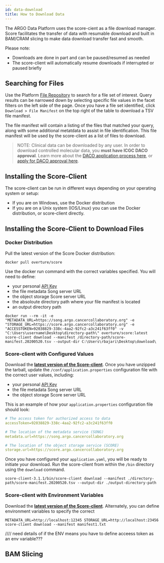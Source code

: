 ```yaml
---
id: data-download
title: How to Download Data
---
```


The ARGO Data Platform uses the score-cient as a file download manager. Score facilitates the transfer of data with resumable download and built in BAM/CRAM slicing to make data download transfer fast and smooth.

Please note:

- Downloads are done in part and can be paused/resumed as needed
- The score-client will automatically resume downloads if interrupted or paused briefly

## Searching for Files

Use the Platform [File Repository](https://platform.icgc-argo.org/repository) to search for a file set of interest. Query results can be narrowed down by selecting specific file values in the facet filters on the left side of the page. Once you have a file set identified, click `Download > File Manifest` on the top right of the table to download a TSV file manifest.

The file manifest will contain a listing of the files that matched your query, along with some additional metatdata to assist in file identification. This file manifest will be used by the score-client as a list of files to download.

> NOTE: Clinical data can be downloaded by any user. In order to download controlled molecular data, you **must have ICGC DACO approval**. Learn more about the [DACO application process here](data-access), or [apply for DACO approval here](https://icgc.org/daco).

## Installing the Score-Client

The score-client can be run in different ways depending on your operating system or setup:

- If you are on Windows, use the Docker distribution
- If you are on a Unix system (IOS/Linux) you can use the Docker distribution, or score-client directly.

## Installing the Score-Client to Download Files

### Docker Distribution

Pull the latest version of the Score Docker distribution:

```
docker pull overture/score
```

Use the docker run command with the correct variables specified. You will need to define:

- your personal [API Key](user-profile-and-token)
- the file metadata Song server URL
- the object storage Score server URL
- the absoloute directory path where your file manifest is located
- an output directory path

```
docker run --rm -it -e "METADATA_URL=https://song.argo.cancercollaboratory.org" -e "STORAGE_URL=https://score.argo.cancercollaboratory.org" -e "ACCESSTOKEN=92038829-338c-4aa2-92fc2-a3c241f63ff0" -v "C:\Users\username\Desktop\directory-path\" overture/score:latest score-client download --manifest /directory-path/score-manifest.20200520.tsv --output-dir C:\Users\rbajari\Desktop\download\
```

### Score-client with Configured Values

Download the **[latest version of the Score-client](https://artifacts.oicr.on.ca/artifactory/dcc-release/bio/overture/score-client/[RELEASE]/score-client-[RELEASE]-dist.tar.gz)**.
Once you have unzipped the tarball, update the `/conf/application.properties` configuration file with the correct user values, including:

- your personal [API Key](user-profile-and-token)
- the file metadata Song server URL
- the object storage Score server URL

This is an example of how your `application.properties` configuration file should look:

```yaml
# The access token for authorized access to data
accessToken=92038829-338c-4aa2-92fc2-a3c241f63ff0

# The location of the metadata service (SONG)
metadata.url=https://song.argo.cancercollaboratory.org

# The location of the object storage service (SCORE)
storage.url=https://score.argo.cancercollaboratory.org
```

Once you have configured your `application.yaml`, you will be ready to initiate your download. Run the score-client from within the `/bin` directory using the `download` command.

```
score-client-3.1.1/bin/score-client download --manifest ./directory-path/score-manifest.20200520.tsv --output-dir ./output-directory-path
```

### Score-client with Environment Variables

Download the **[latest version of the Score-client](https://artifacts.oicr.on.ca/artifactory/dcc-release/bio/overture/score-client/[RELEASE]/score-client-[RELEASE]-dist.tar.gz)**.
Alternately, you can define environment variables to specify the correct

```
METADATA_URL=http://localhost:12345 STORAGE_URL=http://localhost:23456 score-client download --manifest manifest1.txt
```

//// need details of if the ENV means you have to define acceess token as an env variable???

## BAM Slicing
